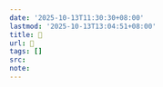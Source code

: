 ```yaml
---
date: '2025-10-13T11:30:30+08:00'
lastmod: '2025-10-13T13:04:51+08:00'
title: 󰦇
url: 󰦇
tags: []
src:
note:
---
```

